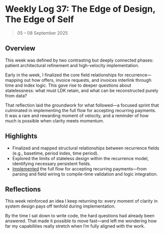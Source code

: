 # Weekly Log 37: The Edge of Design, The Edge of Self

> 05 – 08 September 2025

## Overview

This week was defined by two contrasting but deeply connected phases: patient
architectural refinement and high-velocity implementation.

Early in the week, I finalized the core field relationships for
recurrence—mapping out how offers, invoice requests, and invoices interlink
through time and index logic. This gave rise to deeper questions about
statelessness: what must LDK retain, and what can be reconstructed purely from
data?

That reflection laid the groundwork for what followed—a focused sprint that
culminated in implementing the full flow for accepting recurring payments. It
was a rare and rewarding moment of velocity, and a reminder of how much is
possible when clarity meets momentum.

## Highlights

- Finalized and mapped structural relationships between recurrence fields (e.g.,
  basetime, period index, time period).
- Explored the limits of stateless design within the recurrence model,
  identifying necessary persistent fields.
- [Implemented] the full flow for accepting recurring payments—from parsing and
  field wiring to compile-time validation and logic integration.

## Reflections

This week reinforced an idea I keep returning to: every moment of clarity in
system design pays off tenfold during implementation.

By the time I sat down to write code, the hard questions had already been
answered. That made it possible to move fast—and left me wondering how far my
capabilities really stretch when I’m fully aligned with the work.

[Implemented]: https://github.com/shaavan/rust-lightning/commits/recurrence-04
